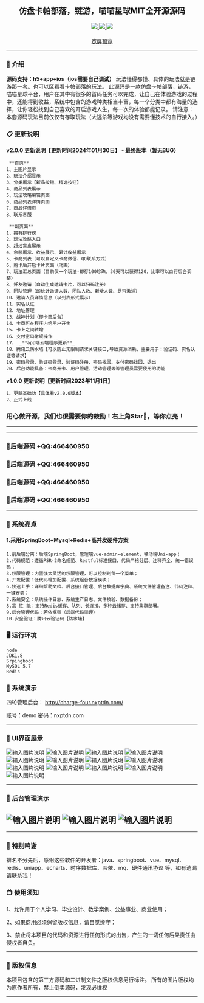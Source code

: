 

<div align="center">

##  仿盘卡帕部落，链游，喵喵星球MIT全开源源码

</div>



<div align="center" >
    <a href="https://www.circlai.com/">
        <img src="https://img.shields.io/badge/Licence-MIT-green.svg?style=flat" />
    </a>
    <a href="https://www.circlai.com/">
        <img src="https://img.shields.io/badge/Edition-5.2-blue.svg" />
    </a>
     <a href="https://www.circlai.com/">
        <img src="https://img.shields.io/badge/Download-240m-red.svg" />
    </a>
</div>

#### 

<div align="center" >
<a href="https://gitee.com/e0cia/trendy-uniapp/blob/master/README.md">宽屏预览</a>
</div>




---



### 📝 介绍
 **源码支持：h5+app+ios（ios需要自己调试）** 
玩法懂得都懂、具体的玩法就是链游那一套。也可以区看看卡帕部落的玩法。
此源码是一款仿盘卡帕部落，链游，喵喵星球平台，用户在其中有很多的首码任务可以完成，让自己在体验游戏的过程中，还能得到收益，系统中包含的游戏种类相当丰富，每一个分类中都有海量的选择，让你轻松找到自己喜欢的开启游戏人生，每一次的体验都能记录。
请注意：本套源码玩法目前仅仅有存取玩法（大逃杀等游戏均没有需要懂技术的自行接入。）


### 📋 更新说明


 **v2.0.0 更新说明【更新时间2024年01月30日】 - 最终版本（暂无BUG）** 
```
 **首页** 
1、主图片显示
2、玩法介绍显示 
3、分类展示【新品按钮、精选按钮】 
4、商品列表展示
5、玩法攻略编辑页面
6、商品列表详情页面
7、商品详情页
8、联系客服
```

```
 **副页面**
1、拥有排行榜
2、玩法攻略入口
3、超炫盲盒展示
4、余额展示、收益展示、累计收益展示
5、卡商列表（可以自定义卡商微信、QQ联系方式）
6、购卡后开启卡片页面（动画）
7、玩法汇总页面（目前仅一个玩法-即存100珍珠，30天可以获得120，比率可以自行后台调整）
8、好友邀请（自动生成邀请卡片，可以扫码注册）
9、团队管理（即统计邀请人数、团队人数、新增人数、是否激活）
10、邀请人员详情信息（以列表形式展示）
11、实名认证
12、地址管理
13、战神计划（即卡商后台）
14、卡商可在程序内给用户开卡
15、卡上之间转增
16、支付密码常规操作
17、 _**app端云端程序更新**_ 
18、腾讯云防水墙【可以防止无限制请求关键接口,导致资源消耗，主要用于：验证码、实名认证等请求】
19、密码登录、验证码登录、验证码注册、密码找回、支付密码找回、退出
20、后台功能具备：卡商开卡、用户管理、活动管理等等管理员需要使用的功能

```

 **v1.0.0 更新说明【更新时间2023年11月1日】** 
```
1、更新基础功【具体看v2.0.0版本】
2、正式上线
```
### 用心做开源，我们也很需要你的鼓励！右上角Star🌟，等你点亮！

---





---
### 📱后端源码 +QQ:466460950
### 📱后端源码 +QQ:466460950
### 📱后端源码 +QQ:466460950
### 📱后端源码 +QQ:466460950

---

### 📱  系统亮点


#### 1.采用SpringBoot+Mysql+Redis+高并发硬件方案

~~~
1.前后端分离：后端SpringBoot，管理端vue-admin-element，移动端Uni-app；
2.代码规范：遵循PSR-2命名规范、Restful标准接口、代码严格分层、注释齐全、统一错误码；
3.权限管理：内置强大灵活的权限管理，可以控制到每一个菜单；
4.开发配置：低代码增加配置、系统组合数据模块；
6.快速上手：详细帮助文档、后台接口管理、后台数据库字典、系统文件管理备注、代码注释、一键安装；
7.系统安全：系统操作日志、系统生产日志、文件校验、数据备份；
8.高 性 能：支持Redis缓存、队列、长连接、多种云储存、支持集群部署。
9.后台管理代码：若依框架（后端代码同理）
10.安全验证：腾讯云验证码【防水墙】
~~~






### 🖥 运行环境

```
node
JDK1.8
Srpingboot
MySQL 5.7
Redis
```




###  📱 系统演示


四轮管理后台： http://charge-four.nxptdn.com/

账号：demo 密码：nxptdn.com


---

###  📖 UI界面展示
![输入图片说明](static/111.jpg)
![输入图片说明](static/1.jpg)
![输入图片说明](static/2.jpg)
![输入图片说明](static/3.jpg)
![输入图片说明](static/4.jpg)
![输入图片说明](static/5.jpg)
![输入图片说明](static/6.jpg)
![输入图片说明](static/7.jpg)
![输入图片说明](static/9.jpg)
![输入图片说明](static/10.jpg)
![输入图片说明](static/11.jpg)
![输入图片说明](static/12.jpg)
![输入图片说明](static/13.jpg)

---

###  📖 后台管理演示

![输入图片说明](static/1.png)
![输入图片说明](static/2.png)
![输入图片说明](static/3.png)
---



---
###  📸 特别鸣谢
排名不分先后，感谢这些软件的开发者：java、springboot、vue、mysql、redis、uniapp、echarts、时序数据库、若依、mq、硬件通讯协议 等，如有遗漏请联系我！

###  📺 使用须知
1、允许用于个人学习、毕业设计、教学案例、公益事业、商业使用；

2、如果商用必须保留版权信息，请自觉遵守；

3、禁止将本项目的代码和资源进行任何形式的出售，产生的一切任何后果责任由侵权者自负。


---
###  💾 版权信息

本项目包含的第三方源码和二进制文件之版权信息另行标注。
所有的图片版权均为原作者所有，禁止倒卖源码，发现必维权

---
